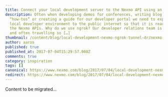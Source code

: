 ```yaml
---
title: Connect your local development server to the Nexmo API using an ngrok tunnel
description: Often when developing demos for conferences, writing blog posts and
  “how-tos” or creating a guide for our developer portal we need to expose our
  local developer environment to the public internet so that it is reachable by
  the Nexmo APIs. Why do we use ngrok? Our developer relations team is remote,
  and often travelling so […]
thumbnail: /content/blog/local-development-nexmo-ngrok-tunnel-dr/nexmo-ngrok-tunnel.jpg
author: aaron
published: true
published_at: 2017-07-04T15:29:57.000Z
comments: true
category: inspiration
tags: []
canonical: https://www.nexmo.com/blog/2017/07/04/local-development-nexmo-ngrok-tunnel-dr
redirect: https://www.nexmo.com/blog/2017/07/04/local-development-nexmo-ngrok-tunnel-dr
---
```


Content to be migrated...

